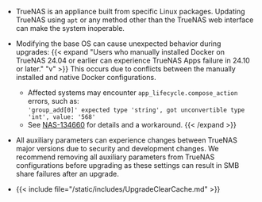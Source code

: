 &NewLine;

* TrueNAS is an appliance built from specific Linux packages.
  Updating TrueNAS using `apt` or any method other than the TrueNAS web interface can make the system inoperable.

* Modifying the base OS can cause unexpected behavior during upgrades:
  {{< expand "Users who manually installed Docker on TrueNAS 24.04 or earlier can experience TrueNAS Apps failure in 24.10 or later." "v" >}}
  This occurs due to conflicts between the manually installed and native Docker configurations.  
  * Affected systems may encounter `app_lifecycle.compose_action` errors, such as:  
    `'group_add[0]' expected type 'string', got unconvertible type 'int', value: '568'`
  * See [NAS-134660](https://ixsystems.atlassian.net/browse/NAS-13466) for details and a workaround.
  {{< /expand >}}

* All auxiliary parameters can experience changes between TrueNAS major versions due to security and development changes.
  We recommend removing all auxiliary parameters from TrueNAS configurations before upgrading as these settings can result in SMB share failures after an upgrade.

* {{< include file="/static/includes/UpgradeClearCache.md" >}}
